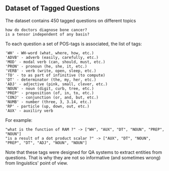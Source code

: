 ## Dataset of Tagged Questions 

The dataset contains 450 tagged questions on different topics

```
how do doctors diagnose bone cancer?
is a tensor independent of any basis?
```

To each question a set of POS-tags is associated, the list of tags:

```
'WH' - WH-word (what, where, how, etc.)
'ADVB' - adverb (easily, carefully, etc.) 
'MOD' - modal verb (can, should, must, etc.)
'PRON' - pronoun (he, she, it, etc.)
'VERB' - verb (write, open, sleep, etc.)
'TO' - to as part of infinitive (to compute)
'DT' - determinator (the, my, her, etc.)
'ADJ' - adjective (pink, small, clever, etc.) 
'NOUN' - noun (digit, curb, tree, etc.)
'PREP' - preposition (of, in, to, etc.) 
'CONJ' - conjunction (or, and, but, etc.)
'NUMB' - number (three, 3, 3.14, etc.)
'RP' - particle (up, down, out, etc.)
'AUX' - auxiliry verb
```

For example:

```
"what is the function of RAM ?" -> ["WH", "AUX", "DT", "NOUN", "PREP", "NOUN"]
"is a result of a dot product scalar ?" -> ["AUX", "DT", "NOUN", "PREP", "DT", "ADJ", "NOUN", "NOUN"]
```

Note that these tags were designed for QA systems to extract entities from questions. That is why they are not so informative
(and sometimes wrong) from linguistics' point of view.
